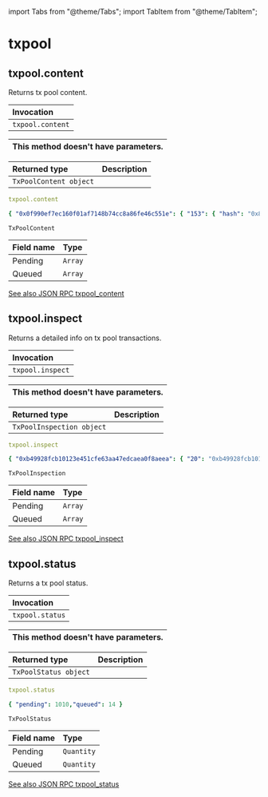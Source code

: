 import Tabs from "@theme/Tabs";
import TabItem from "@theme/TabItem";

# txpool

## txpool.content

Returns tx pool content.

| Invocation       |
|:-----------------|
| `txpool.content` |

| This method doesn't have parameters. |
|:-------------------------------------|

| Returned type          | Description |
|:-----------------------|:------------|
| `TxPoolContent object` |             |

<Tabs>
<TabItem value="request" label="Request">

```yaml
txpool.content
```

</TabItem>
<TabItem value="response" label="Response">

```yaml
{ "0x0f990ef7ec160f01af7148b74cc8a86fe46c551e": { "153": { "hash": "0x84f6f2e5d24b9a0c25bd7018adbbf4388b2c07842782f73d5ddc389906d5f2c8","nonce": "0x99","blockHash": null,"blockNumber": null,"transactionIndex": null,"from": "0x0f990ef7ec160f01af7148b74cc8a86fe46c551e","to": "0x1b4e4664de1d57b665b4bf3523cbccf007766de3","value": "0xc8","gasPrice": "0x3b9aca08","gas": "0x1c9c37f","data": "0xaeeb89600000000000000000000000000000000000000000000000000000000000000001","input": "0xaeeb89600000000000000000000000000000000000000000000000000000000000000001","type": "0x0","v": "0x2c","s": "0x20158ce3f4f9c65f8c657c0d91bbfb43632b2951f6192bca8fb3a25c26dd81d5","r": "0x2814d998f2a78dd4f37461485d88158a32ef5dcfa8c57e224b3ea77536df01b1" } } }
```

</TabItem>
<TabItem value="objects" label="Object">


`TxPoolContent`

| Field name | Type    |
|:-----------|:--------|
| Pending    | `Array` |
| Queued     | `Array` |

</TabItem>
</Tabs>


[See also JSON RPC txpool_content](https://docs.nethermind.io/nethermind/ethereum-client/json-rpc/txpool#txpool_content)

## txpool.inspect

Returns a detailed info on tx pool transactions.

| Invocation       |
|:-----------------|
| `txpool.inspect` |

| This method doesn't have parameters. |
|:-------------------------------------|

| Returned type             | Description |
|:--------------------------|:------------|
| `TxPoolInspection object` |             |

<Tabs>
<TabItem value="request" label="Request">

```yaml
txpool.inspect
```

</TabItem>
<TabItem value="response" label="Response">

```yaml
{ "0xb49928fcb10123e451cfe63aa47edcaea0f8aeea": { "20": "0xb49928fcb10123e451cfe63aa47edcaea0f8aeea: 0 wei + 6721975 × 140000000000 gas","21": "0xb49928fcb10123e451cfe63aa47edcaea0f8aeea: 0 wei + 6721975 × 140000000000 gas","22": "0xb49928fcb10123e451cfe63aa47edcaea0f8aeea: 0 wei + 6721975 × 140000000000 gas","23": "0xb49928fcb10123e451cfe63aa47edcaea0f8aeea: 0 wei + 6700000 × 140000000000 gas","24": "0xb49928fcb10123e451cfe63aa47edcaea0f8aeea: 0 wei + 6700000 × 140000000000 gas","27": "0xb49928fcb10123e451cfe63aa47edcaea0f8aeea: 0 wei + 6700000 × 140000000000 gas" },"0xc51db3339a7603f70b347a0b9680554f777d1f3c": { "82": "0xc51db3339a7603f70b347a0b9680554f777d1f3c: 0 wei + 4500000 × 10000000000 gas" },"0x084dd4aefc6853253573fee9f5fcc23e849d164c": { "17": "0x084dd4aefc6853253573fee9f5fcc23e849d164c: 0 wei + 28472169 × 1000000008 gas" } }
```

</TabItem>
<TabItem value="objects" label="Object">


`TxPoolInspection`

| Field name | Type    |
|:-----------|:--------|
| Pending    | `Array` |
| Queued     | `Array` |

</TabItem>
</Tabs>


[See also JSON RPC txpool_inspect](https://docs.nethermind.io/nethermind/ethereum-client/json-rpc/txpool#txpool_inspect)

## txpool.status

Returns a tx pool status.

| Invocation      |
|:----------------|
| `txpool.status` |

| This method doesn't have parameters. |
|:-------------------------------------|

| Returned type         | Description |
|:----------------------|:------------|
| `TxPoolStatus object` |             |

<Tabs>
<TabItem value="request" label="Request">

```yaml
txpool.status
```

</TabItem>
<TabItem value="response" label="Response">

```yaml
{ "pending": 1010,"queued": 14 }
```

</TabItem>
<TabItem value="objects" label="Object">


`TxPoolStatus`

| Field name | Type       |
|:-----------|:-----------|
| Pending    | `Quantity` |
| Queued     | `Quantity` |

</TabItem>
</Tabs>


[See also JSON RPC txpool_status](https://docs.nethermind.io/nethermind/ethereum-client/json-rpc/txpool#txpool_status)
